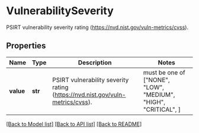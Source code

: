 # VulnerabilitySeverity

PSIRT vulnerability severity rating (https://nvd.nist.gov/vuln-metrics/cvss).

## Properties
Name | Type | Description | Notes
------------ | ------------- | ------------- | -------------
**value** | **str** | PSIRT vulnerability severity rating (https://nvd.nist.gov/vuln-metrics/cvss). |  must be one of ["NONE", "LOW", "MEDIUM", "HIGH", "CRITICAL", ]

[[Back to Model list]](../README.md#documentation-for-models) [[Back to API list]](../README.md#documentation-for-api-endpoints) [[Back to README]](../README.md)


